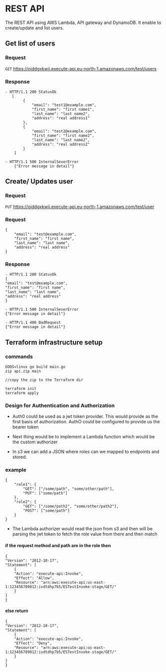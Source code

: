 # REST API

The REST API using AWS Lambda, API gateway and DynamoDB. It enable to create/update and list users.



## Get list of users

### Request

`GET` https://oiddgxkwij.execute-api.eu-north-1.amazonaws.com/test/users

### Response
    - HTTP/1.1 200 StatusOk   
       [
            {
                "email": "test1@example.com", 
                "first_name": "first name1",
                "last_name": "last name2",
                "address": "real address1"
            }, 
            {
                "email": "test2@example.com", 
                "first_name": "first name2",
                "last_name": "last name2",
                "address": "real address2"
            }
        ]
    
    - HTTP/1.1 500 InternalSeverError
        {"Error message in detail"}  


## Create/ Updates user

### Request

`PUT` https://oiddgxkwij.execute-api.eu-north-1.amazonaws.com/test/user

### Request
    {
        "email": "test@example.com", 
        "first_name": "first name",
        "last_name": "last name",
        "address": "real address" 
    }

### Response

    - HTTP/1.1 200 StatusOk
    {
    "email": "test@example.com", 
    "first_name": "first name",
    "last_name": "last name",
    "address": "real address" 
    }
    
    - HTTP/1.1 500 InternalSeverError
    {"Error message in detail"}
    
    - HTTP/1.1 400 BadRequest
    {"Error message in detail"}

    
## Terraform infrastructure setup

### commands
    GOOS=linux go build main.go
    zip api.zip main
    
    //copy the zip to the Terraform dir
    
    terraform init
    terraform apply

### Design for Authentication and Authorization

- Auth0 could be used as a jwt token provider. This would provide as
  the first basis of authorization. 
AuthO could be configured to provide us the bearer token

- Next thing would be to implement a Lambda function which would be the custom authorizer

- In s3 we can add a JSON  where roles can we mapped to
endpoints and stored.

### example
    {
        "role1": {
            "GET": ["/some/path", "some/other/path"],
            "PUT": ["some/path"]
        },
        "role2": {
            "GET": ["/some/path2", "some/other/path2"],
            "POST": ["some/path"]
        }
    }
- The Lambda authorizer would read the json from s3 and then will be parsing the jwt token to fetch the role value from there and then match
#### if the request method and path are in the role then 
 
    {
    "Version": "2012-10-17",
    "Statement": [
        {
        "Action": "execute-api:Invoke",
        "Effect": "Allow",
        "Resource": "arn:aws:execute-api:us-east-1:123456789012:ivdtdhp7b5/ESTestInvoke-stage/GET/"
        }
    ]
    }

#### else return 

    {
    "Version": "2012-10-17",
    "Statement": [
        {
        "Action": "execute-api:Invoke",
        "Effect": "Deny",
        "Resource": "arn:aws:execute-api:us-east-1:123456789012:ivdtdhp7b5/ESTestInvoke-stage/GET/"
        }
    ]
    }

